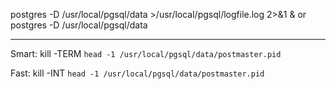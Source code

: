 
postgres -D /usr/local/pgsql/data >/usr/local/pgsql/logfile.log 2>&1 &
or
postgres -D /usr/local/pgsql/data


----------

Smart:
kill -TERM `head -1 /usr/local/pgsql/data/postmaster.pid`

Fast:
kill -INT `head -1 /usr/local/pgsql/data/postmaster.pid`
